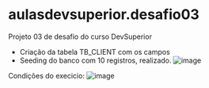 # aulasdevsuperior.desafio03
Projeto 03 de desafio do curso DevSuperior
- Criação da tabela TB_CLIENT com os campos
- Seeding do banco com 10 registros, realizado.
![image](https://github.com/user-attachments/assets/1444ffdb-0d83-47c2-be95-96c7b558fc88)


Condições do execicio:
![image](https://github.com/user-attachments/assets/70a408e0-0b43-42e4-8442-01c8b50e6aa7)
